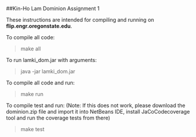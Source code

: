 ##Kin-Ho Lam Dominion Assignment 1

These instructions are intended for compiling and running on **flip.engr.oregonstate.edu**.

To compile all code:
>make all

To run lamki_dom.jar with arguments:
> java -jar lamki_dom.jar <number of players> <number of kingdom cards>

To compile all code and run:
>make run

To compile test and run: (Note: If this does not work, please download the dominion.zip file and import it into NetBeans IDE, install JaCoCodecoverage tool and run the coverage tests from there)
>make test
